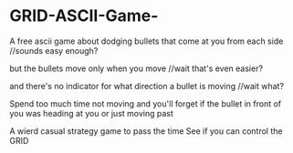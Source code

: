# GRID-ASCII-Game-

A free ascii game about dodging bullets that come at you from each side
//sounds easy enough?

but the bullets move only when you move
//wait that's even easier?

and there's no indicator for what direction a bullet is moving
//wait what?

Spend too much time not moving and you'll forget if the bullet in front of you was heading at you or just moving past

A wierd casual strategy game to pass the time
See if you can control the GRID
